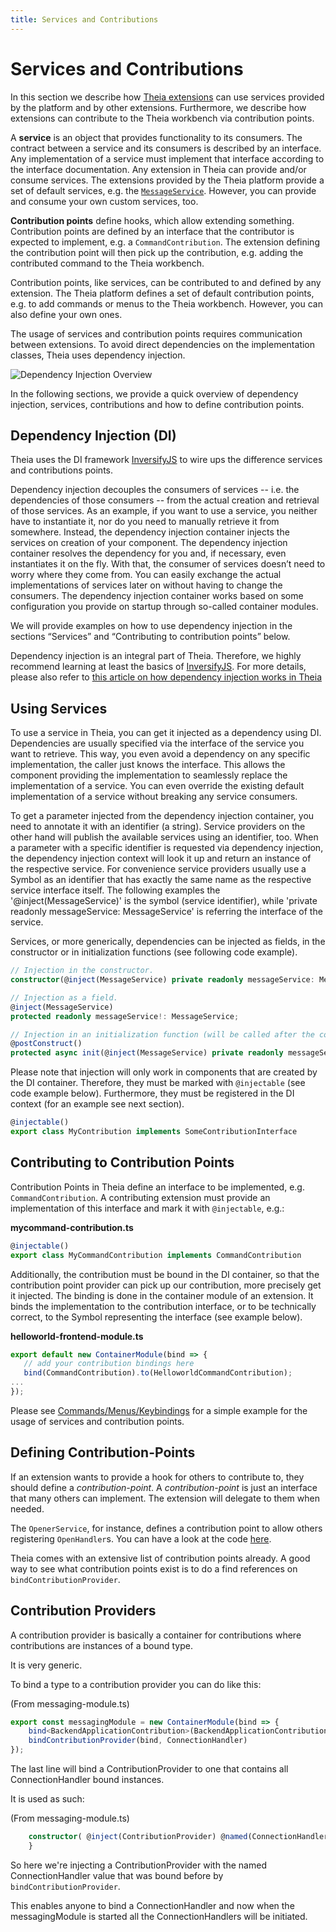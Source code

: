 ```yaml
---
title: Services and Contributions
---
```


# Services and Contributions

In this section we describe how [Theia extensions](https://theia-ide.org/docs/extensions#theia-extensions) can use services provided by the platform and by other extensions. Furthermore, we describe how extensions can contribute to the Theia workbench via contribution points.

A **service** is an object that provides functionality to its consumers. The contract between a service and its consumers is described by an interface. Any implementation of a service must implement that interface according to the interface documentation. Any extension in Theia can provide and/or consume services. The extensions provided by the Theia platform provide a set of default services, e.g. the [`MessageService`](https://theia-ide.org/docs/message_service/). However, you can provide and consume your own custom services, too.

**Contribution points** define hooks, which allow extending something. Contribution points are defined by an interface that the contributor is expected to implement, e.g. a `CommandContribution`. The extension defining the contribution point will then pick up the contribution, e.g. adding the contributed command to the Theia workbench.

Contribution points, like services, can be contributed to and defined by any extension. The Theia platform defines a set of default contribution points, e.g. to add commands or menus to the Theia workbench. However, you can also define your own ones.

The usage of services and contribution points requires communication between extensions. To avoid direct dependencies on the implementation classes, Theia uses dependency injection.

<img src="../../dependency-injection.png" alt="Dependency Injection Overview" style="max-width: 525px">

In the following sections, we provide a quick overview of dependency injection, services, contributions and how to define contribution points.

## Dependency Injection (DI)

Theia uses the DI framework [InversifyJS](http://inversify.io/) to wire ups the difference services and contributions points.

Dependency injection decouples the consumers of services -- i.e. the dependencies of those consumers -- from the actual creation and retrieval of those services. As an example, if you want to use a service, you neither have to instantiate it, nor do you need to manually retrieve it from somewhere. Instead, the dependency injection container injects the services on creation of your component. The dependency injection container resolves the dependency for you and, if necessary, even instantiates it on the fly. With that, the consumer of services doesn’t need to worry where they come from. You can easily exchange the actual implementations of services later on without having to change the consumers. The dependency injection container works based on some configuration you provide on startup through so-called container modules.

We will provide examples on how to use dependency injection in the sections “Services” and “Contributing to contribution points” below.

Dependency injection is an integral part of Theia. Therefore, we highly recommend learning at
least the basics of [InversifyJS](http://inversify.io/). For more details, please also refer to [this article on how dependency injection works in Theia](https://eclipsesource.com/blogs/2018/11/28/how-to-inversify-in-eclipse-theia/)

## Using Services

To use a service in Theia, you can get it injected as a dependency using DI. Dependencies are usually specified via the interface of the service you want to retrieve. This way, you even avoid a dependency on any specific implementation, the caller just knows the interface. This allows the component providing the implementation to seamlessly replace the implementation of a service. You can even override the existing default implementation of a service without breaking any service consumers.

To get a parameter injected from the dependency injection container, you need to annotate it with an identifier (a string). Service providers on the other hand will publish the available services using an identifier, too. When a parameter with a specific identifier is requested via dependency injection, the dependency injection context will look it up and return an instance of the respective service. For convenience service providers usually use a Symbol as an identifier that has exactly the same name as the respective service interface itself. The following examples the '@inject(MessageService)' is the symbol (service identifier), while 'private readonly messageService: MessageService' is referring the interface of the service.

Services, or more generically, dependencies can be injected as fields, in the constructor or in initialization functions (see following code example).

```typescript
// Injection in the constructor.
constructor(@inject(MessageService) private readonly messageService: MessageService) { }

// Injection as a field.
@inject(MessageService)
protected readonly messageService!: MessageService;

// Injection in an initialization function (will be called after the constructor and after injecting fields.
@postConstruct()
protected async init(@inject(MessageService) private readonly messageService: MessageService) { }
```

Please note that injection will only work in components that are created by the DI container. Therefore, they must be marked with `@injectable` (see code example below). Furthermore, they must be registered in the DI context (for an example see next section).

```typescript
@injectable()
export class MyContribution implements SomeContributionInterface
```

## Contributing to Contribution Points

Contribution Points in Theia define an interface to be implemented, e.g. `CommandContribution`. A contributing extension must provide an implementation of this interface and mark it with `@injectable`, e.g.:

**mycommand-contribution.ts**

```typescript
@injectable()
export class MyCommandContribution implements CommandContribution
```

Additionally, the contribution must be bound in the DI container, so that the contribution point provider can pick up our contribution, more precisely get it injected. The binding is done in the container module of an extension. It binds the implementation to the contribution interface, or to be technically correct, to the Symbol representing the interface (see example below).

**helloworld-frontend-module.ts**

```typescript
export default new ContainerModule(bind => {
   // add your contribution bindings here
   bind(CommandContribution).to(HelloworldCommandContribution);
...
});
```

Please see [Commands/Menus/Keybindings](https://theia-ide.org/docs/commands_keybindings/) for a simple example for the usage of services and contribution points.

## Defining Contribution-Points

If an extension wants to provide a hook for others to contribute to, they
should define a _contribution-point_. A _contribution-point_ is just an
interface that many others can implement. The extension will delegate to them
when needed.

The `OpenerService`, for instance, defines a contribution point to allow others
registering `OpenHandler`s. You can have a look at the code
[here](https://github.com/eclipse-theia/theia/blob/master/packages/core/src/browser/opener-service.ts).

Theia comes with an extensive list of contribution points already. A good way
to see what contribution points exist is to do a find references on
`bindContributionProvider`.

## Contribution Providers

A contribution provider is basically a container for contributions where
contributions are instances of a bound type.

It is very generic.

To bind a type to a contribution provider you can do like this:

(From messaging-module.ts)

``` typescript
export const messagingModule = new ContainerModule(bind => {
    bind<BackendApplicationContribution>(BackendApplicationContribution).to(MessagingContribution);
    bindContributionProvider(bind, ConnectionHandler)
});
```

The last line will bind a ContributionProvider to one that contains all
ConnectionHandler bound instances.

It is used as such:

(From messaging-module.ts)

``` typescript
    constructor( @inject(ContributionProvider) @named(ConnectionHandler) protected readonly handlers: ContributionProvider<ConnectionHandler>) {
    }

```

So here we're injecting a ContributionProvider with the named
ConnectionHandler value that was bound before by `bindContributionProvider`.

This enables anyone to bind a ConnectionHandler and now when the
messagingModule is started all the ConnectionHandlers will be initiated.
